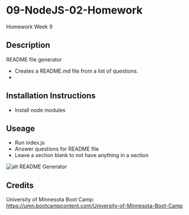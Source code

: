 # 09-NodeJS-02-Homework
Homework Week 9

## Description

README file generator

- Creates a README.md file from a list of questions.
- 

## Installation Instructions

- Install node modules

##  Useage

- Run index.js
- Answer questions for README file
- Leave a section blank to not have anything in a section


![alt README Generator](assets/)


##  Credits

University of Minnesota Boot Camp:
https://umn.bootcampcontent.com/University-of-Minnesota-Boot-Camp
